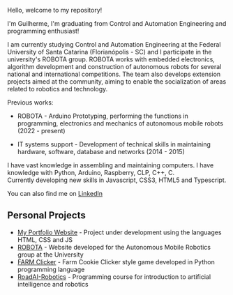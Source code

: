 Hello, welcome to my repository!

I'm Guilherme, I'm graduating from Control and Automation Engineering and programming enthusiast!

I am currently studying Control and Automation Engineering at the Federal University of Santa Catarina (Florianópolis - SC) and I participate in the university's ROBOTA group. ROBOTA works with embedded electronics, algorithm development and construction of autonomous robots for several national and international competitions. The team also develops extension projects aimed at the community, aiming to enable the socialization of areas related to robotics and technology.

Previous works:
<ul dir="auto"><li>ROBOTA - Arduino Prototyping, performing the functions in programming, electronics and mechanics of autonomous mobile robots (2022 - present)</ul></li>
<ul dir="auto"><li>IT systems support - Development of technical skills in maintaining hardware, software, database and networks (2014 - 2015)</ul></li>

I have vast knowledge in assembling and maintaining computers. I have knowledge with Python, Arduino, Raspberry, CLP, C++, C.
<br>Currently developing new skills in Javascript, CSS3, HTML5 and Typescript.

You can also find me on <a href="https://www.linkedin.com/in/santos-gui/">LinkedIn</a>

## Personal Projects
<ul dir="auto">
<li><a href="https://santogui.netlify.app/">My Portfolio Website</a> - Project under development using the languages HTML, CSS and JS</li>
<li><a href="https://robota-ufsc.netlify.app/">ROBOTA</a> - Website developed for the Autonomous Mobile Robotics group at the University </li>
<li><a href="https://github.com/ProlRayder/Farm-Simulation">FARM Clicker</a> - Farm Cookie Clicker style game developed in Python programming language</li>
<li><a href="https://github.com/ProlRayder/RoadAI-Robotics">RoadAI-Robotics</a> - Programming course for introduction to artificial intelligence and robotics</li>
</ul>
